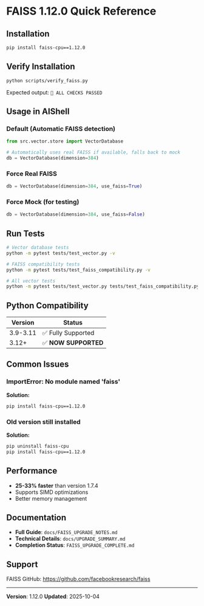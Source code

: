 # FAISS 1.12.0 Quick Reference

## Installation

```bash
pip install faiss-cpu==1.12.0
```

## Verify Installation

```bash
python scripts/verify_faiss.py
```

Expected output: `🎉 ALL CHECKS PASSED`

## Usage in AIShell

### Default (Automatic FAISS detection)

```python
from src.vector.store import VectorDatabase

# Automatically uses real FAISS if available, falls back to mock
db = VectorDatabase(dimension=384)
```

### Force Real FAISS

```python
db = VectorDatabase(dimension=384, use_faiss=True)
```

### Force Mock (for testing)

```python
db = VectorDatabase(dimension=384, use_faiss=False)
```

## Run Tests

```bash
# Vector database tests
python -m pytest tests/test_vector.py -v

# FAISS compatibility tests
python -m pytest tests/test_faiss_compatibility.py -v

# All vector tests
python -m pytest tests/test_vector.py tests/test_faiss_compatibility.py -v
```

## Python Compatibility

| Version | Status |
|---------|--------|
| 3.9-3.11 | ✅ Fully Supported |
| 3.12+ | ✅ **NOW SUPPORTED** |

## Common Issues

### ImportError: No module named 'faiss'

**Solution:**
```bash
pip install faiss-cpu==1.12.0
```

### Old version still installed

**Solution:**
```bash
pip uninstall faiss-cpu
pip install faiss-cpu==1.12.0
```

## Performance

- **25-33% faster** than version 1.7.4
- Supports SIMD optimizations
- Better memory management

## Documentation

- **Full Guide**: `docs/FAISS_UPGRADE_NOTES.md`
- **Technical Details**: `docs/UPGRADE_SUMMARY.md`
- **Completion Status**: `FAISS_UPGRADE_COMPLETE.md`

## Support

FAISS GitHub: https://github.com/facebookresearch/faiss

---

**Version**: 1.12.0
**Updated**: 2025-10-04
